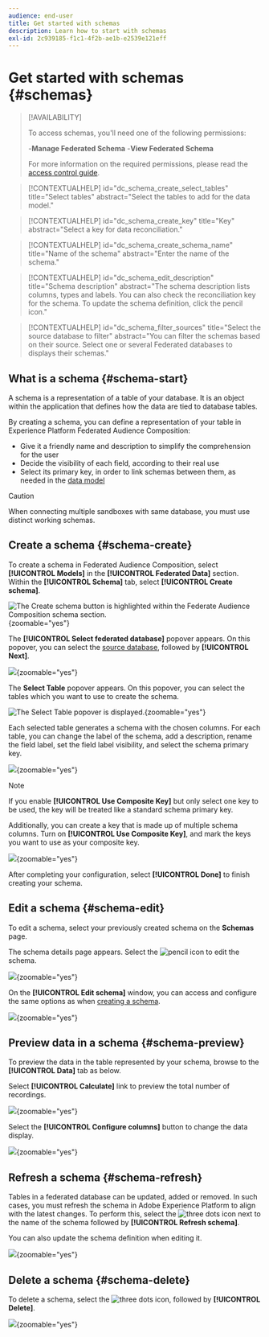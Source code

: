 ```yaml
---
audience: end-user
title: Get started with schemas
description: Learn how to start with schemas
exl-id: 2c939185-f1c1-4f2b-ae1b-e2539e121eff
---
```

# Get started with schemas {#schemas}

>[!AVAILABILITY]
>
>To access schemas, you'll need one of the following permissions:
>
>-**Manage Federated Schema**
>-**View Federated Schema**
>
>For more information on the required permissions, please read the [access control guide](/help/governance-privacy-security/access-control.md).

>[!CONTEXTUALHELP]
>id="dc_schema_create_select_tables"
>title="Select tables"
>abstract="Select the tables to add for the data model."

>[!CONTEXTUALHELP]
>id="dc_schema_create_key"
>title="Key"
>abstract="Select a key for data reconciliation."

>[!CONTEXTUALHELP]
>id="dc_schema_create_schema_name"
>title="Name of the schema"
>abstract="Enter the name of the schema."

>[!CONTEXTUALHELP]
>id="dc_schema_edit_description"
>title="Schema description"
>abstract="The schema description lists columns, types and labels. You can also check the reconciliation key for the schema. To update the schema definition, click the pencil icon."

>[!CONTEXTUALHELP]
>id="dc_schema_filter_sources"
>title="Select the source database to filter"
>abstract="You can filter the schemas based on their source. Select one or several Federated databases to displays their schemas."

## What is a schema {#schema-start}

A schema is a representation of a table of your database. It is an object within the application that defines how the data are tied to database tables. 

By creating a schema, you can define a representation of your table in Experience Platform Federated Audience Composition: 

* Give it a friendly name and description to simplify the comprehension for the user
* Decide the visibility of each field, according to their real use 
* Select its primary key, in order to link schemas between them, as needed in the [data model](../data-management/gs-models.md#data-model-start)

>[!CAUTION]
>
>When connecting multiple sandboxes with same database, you must use distinct working schemas.

## Create a schema {#schema-create}

To create a schema in Federated Audience Composition, select **[!UICONTROL Models]** in the **[!UICONTROL Federated Data]** section. Within the **[!UICONTROL Schema]** tab, select **[!UICONTROL Create schema]**.

![The Create schema button is highlighted within the Federate Audience Composition schema section.](assets/schema_create.png){zoomable="yes"}

The **[!UICONTROL Select federated database]** popover appears. On this popover, you can select the [source database](/help/connections/home.md), followed by **[!UICONTROL Next]**.


![](assets/schema_tables.png){zoomable="yes"}

The **Select Table** popover appears. On this popover, you can select the tables which you want to use to create the schema.

![The Select Table popover is displayed.](assets/select-table.png){zoomable="yes"}

Each selected table generates a schema with the chosen columns. For each table, you can change the label of the schema, add a description, rename the field label, set the field label visibility, and select the schema primary key.

![](assets/schema-fields.png){zoomable="yes"}

>[!NOTE]
>
>If you enable **[!UICONTROL Use Composite Key]** but only select one key to be used, the key will be treated like a standard schema primary key.

Additionally, you can create a key that is made up of multiple schema columns. Turn on **[!UICONTROL Use Composite Key]**, and mark the keys you want to use as your composite key.

![](assets/composite-key.png){zoomable="yes"}

After completing your configuration, select **[!UICONTROL Done]** to finish creating your schema. 

## Edit a schema {#schema-edit}

To edit a schema, select your previously created schema on the **Schemas** page.

The schema details page appears. Select the ![pencil icon](/help/assets/icons/edit.png) to edit the schema.

![](assets/schema_edit.png){zoomable="yes"}

On the **[!UICONTROL Edit schema]** window, you can access and configure the same options as when [creating a schema](#schema-create).

![](assets/schema_edit_orders.png){zoomable="yes"}

## Preview data in a schema {#schema-preview}

To preview the data in the table represented by your schema, browse to the **[!UICONTROL Data]** tab as below.

Select **[!UICONTROL Calculate]** link to preview the total number of recordings.

![](assets/schema_data.png){zoomable="yes"}

Select the **[!UICONTROL Configure columns]** button to change the data display.

![](assets/schema_columns.png){zoomable="yes"}

## Refresh a schema {#schema-refresh}

Tables in a federated database can be updated, added or removed. In such cases, you must refresh the schema in Adobe Experience Platform to align with the latest changes. To perform this, select the ![three dots icon](/help/assets/icons/more.png) next to the name of the schema followed by **[!UICONTROL Refresh schema]**. 

You can also update the schema definition when editing it.

![](assets/schema_refresh.png){zoomable="yes"}

## Delete a schema {#schema-delete}

To delete a schema, select the ![three dots icon](/help/assets/icons/more.png), followed by **[!UICONTROL Delete]**.

![](assets/schema_delete.png){zoomable="yes"}
